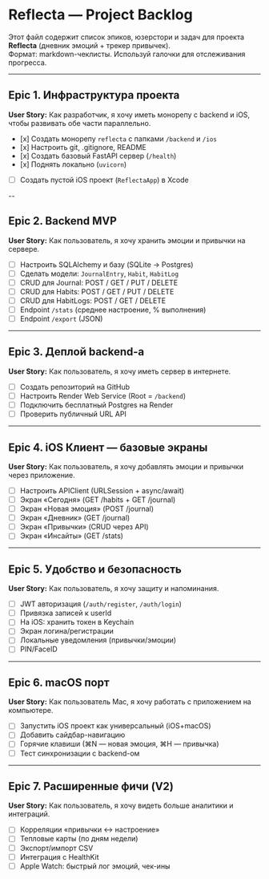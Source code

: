 # Reflecta — Project Backlog

Этот файл содержит список эпиков, юзерстори и задач для проекта **Reflecta** (дневник эмоций + трекер привычек).  
Формат: markdown-чеклисты. Используй галочки для отслеживания прогресса.

---

## Epic 1. Инфраструктура проекта
**User Story:** Как разработчик, я хочу иметь монорепу с backend и iOS, чтобы развивать обе части параллельно.

- [х] Создать монорепу `reflecta` с папками `/backend` и `/ios`
- [х] Настроить git, .gitignore, README
- [х] Создать базовый FastAPI сервер (`/health`)
- [х] Поднять локально (`uvicorn`)
- [ ] Создать пустой iOS проект (`ReflectaApp`) в Xcode

--

## Epic 2. Backend MVP
**User Story:** Как пользователь, я хочу хранить эмоции и привычки на сервере.

- [ ] Настроить SQLAlchemy и базу (SQLite → Postgres)
- [ ] Сделать модели: `JournalEntry`, `Habit`, `HabitLog`
- [ ] CRUD для Journal: POST / GET / PUT / DELETE
- [ ] CRUD для Habits: POST / GET / PUT / DELETE
- [ ] CRUD для HabitLogs: POST / GET / DELETE
- [ ] Endpoint `/stats` (среднее настроение, % выполнения)
- [ ] Endpoint `/export` (JSON)

---

## Epic 3. Деплой backend-а
**User Story:** Как пользователь, я хочу иметь сервер в интернете.

- [ ] Создать репозиторий на GitHub
- [ ] Настроить Render Web Service (Root = `/backend`)
- [ ] Подключить бесплатный Postgres на Render
- [ ] Проверить публичный URL API

---

## Epic 4. iOS Клиент — базовые экраны
**User Story:** Как пользователь, я хочу добавлять эмоции и привычки через приложение.

- [ ] Настроить APIClient (URLSession + async/await)
- [ ] Экран «Сегодня» (GET /habits + GET /journal)
- [ ] Экран «Новая эмоция» (POST /journal)
- [ ] Экран «Дневник» (GET /journal)
- [ ] Экран «Привычки» (CRUD через API)
- [ ] Экран «Инсайты» (GET /stats)

---

## Epic 5. Удобство и безопасность
**User Story:** Как пользователь, я хочу защиту и напоминания.

- [ ] JWT авторизация (`/auth/register`, `/auth/login`)
- [ ] Привязка записей к userId
- [ ] На iOS: хранить токен в Keychain
- [ ] Экран логина/регистрации
- [ ] Локальные уведомления (привычки/эмоции)
- [ ] PIN/FaceID

---

## Epic 6. macOS порт
**User Story:** Как пользователь Mac, я хочу работать с приложением на компьютере.

- [ ] Запустить iOS проект как универсальный (iOS+macOS)
- [ ] Добавить сайдбар-навигацию
- [ ] Горячие клавиши (⌘N — новая эмоция, ⌘H — привычка)
- [ ] Тест синхронизации с backend-ом

---

## Epic 7. Расширенные фичи (V2)
**User Story:** Как пользователь, я хочу видеть больше аналитики и интеграций.

- [ ] Корреляции «привычки ↔ настроение»
- [ ] Тепловые карты (по дням недели)
- [ ] Экспорт/импорт CSV
- [ ] Интеграция с HealthKit
- [ ] Apple Watch: быстрый лог эмоций, чек-ины
